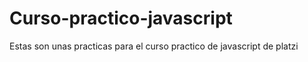 # Curso-practico-javascript
Estas son unas practicas para el curso practico de javascript de platzi
